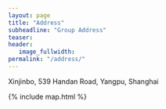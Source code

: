```yaml
---
layout: page
title: "Address"
subheadline: "Group Address"
teaser: 
header:
   image_fullwidth: 
permalink: "/address/"
---
```



Xinjinbo, 539 Handan Road, Yangpu, Shanghai

{% include map.html %}
